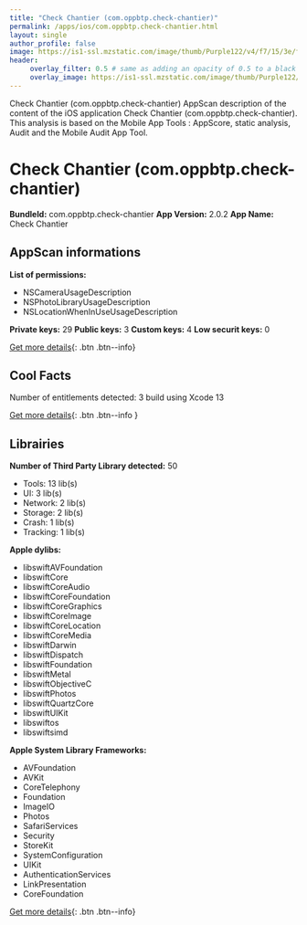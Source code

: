 ```yaml
---
title: "Check Chantier (com.oppbtp.check-chantier)"
permalink: /apps/ios/com.oppbtp.check-chantier.html
layout: single
author_profile: false
image: https://is1-ssl.mzstatic.com/image/thumb/Purple122/v4/f7/15/3e/f7153e1c-46b5-4c14-a14b-713e9d7e1c22/AppIcon-1-0-0-1x_U007emarketing-0-0-0-7-0-0-sRGB-0-0-0-GLES2_U002c0-512MB-85-220-0-0.png/512x512bb.jpg
header: 
     overlay_filter: 0.5 # same as adding an opacity of 0.5 to a black background
     overlay_image: https://is1-ssl.mzstatic.com/image/thumb/Purple122/v4/f7/15/3e/f7153e1c-46b5-4c14-a14b-713e9d7e1c22/AppIcon-1-0-0-1x_U007emarketing-0-0-0-7-0-0-sRGB-0-0-0-GLES2_U002c0-512MB-85-220-0-0.png/512x512bb.jpg
---
```

Check Chantier (com.oppbtp.check-chantier) AppScan description of the content of the iOS application Check Chantier (com.oppbtp.check-chantier). This analysis is based on the Mobile App Tools : AppScore, static analysis, Audit and the Mobile Audit App Tool.

# Check Chantier (com.oppbtp.check-chantier)

**BundleId:** com.oppbtp.check-chantier
**App Version:** 2.0.2
**App Name:** Check Chantier


## AppScan informations 

**List of permissions:** 
- NSCameraUsageDescription
- NSPhotoLibraryUsageDescription
- NSLocationWhenInUseUsageDescription
  
  
**Private keys:** 29
**Public keys:** 3
**Custom keys:** 4
**Low securit keys:** 0
  
[Get more details](/pricing.html){: .btn .btn--info}

## Cool Facts

Number of entitlements detected: 3
build using Xcode 13
  
[Get more details](/pricing.html){: .btn .btn--info }

## Librairies 
**Number of Third Party Library detected:** 50
- Tools: 13 lib(s)
- UI: 3 lib(s)
- Network: 2 lib(s)
- Storage: 2 lib(s)
- Crash: 1 lib(s)
- Tracking: 1 lib(s)


**Apple dylibs:**
- libswiftAVFoundation
- libswiftCore
- libswiftCoreAudio
- libswiftCoreFoundation
- libswiftCoreGraphics
- libswiftCoreImage
- libswiftCoreLocation
- libswiftCoreMedia
- libswiftDarwin
- libswiftDispatch
- libswiftFoundation
- libswiftMetal
- libswiftObjectiveC
- libswiftPhotos
- libswiftQuartzCore
- libswiftUIKit
- libswiftos
- libswiftsimd


**Apple System Library Frameworks:**
- AVFoundation
- AVKit
- CoreTelephony
- Foundation
- ImageIO
- Photos
- SafariServices
- Security
- StoreKit
- SystemConfiguration
- UIKit
- AuthenticationServices
- LinkPresentation
- CoreFoundation


  
[Get more details](/pricing.html){: .btn .btn--info}

